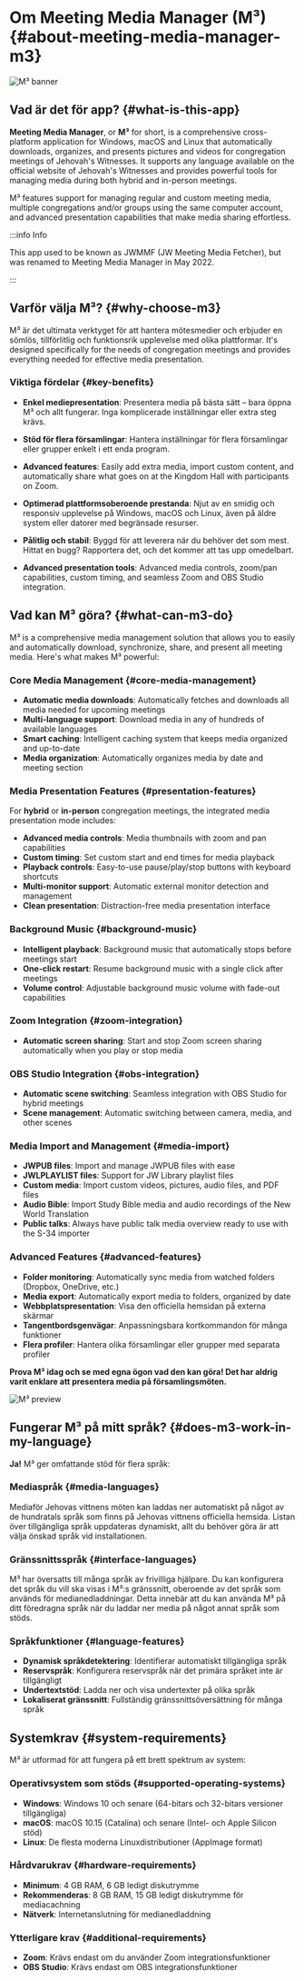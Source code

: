 # Om Meeting Media Manager (M³) {#about-meeting-media-manager-m3}

![M³ banner](./../assets/m3-banner.png)

## Vad är det för app? {#what-is-this-app}

**Meeting Media Manager**, or **M³** for short, is a comprehensive cross-platform application for Windows, macOS and Linux that automatically downloads, organizes, and presents pictures and videos for congregation meetings of Jehovah's Witnesses. It supports any language available on the official website of Jehovah's Witnesses and provides powerful tools for managing media during both hybrid and in-person meetings.

M³ features support for managing regular and custom meeting media, multiple congregations and/or groups using the same computer account, and advanced presentation capabilities that make media sharing effortless.

:::info Info

This app used to be known as JWMMF (JW Meeting Media Fetcher), but was renamed to Meeting Media Manager in May 2022.

:::

## Varför välja M³? {#why-choose-m3}

M³ är det ultimata verktyget för att hantera mötesmedier och erbjuder en sömlös, tillförlitlig och funktionsrik upplevelse med olika plattformar. It's designed specifically for the needs of congregation meetings and provides everything needed for effective media presentation.

### Viktiga fördelar {#key-benefits}

- **Enkel mediepresentation**: Presentera media på bästa sätt – bara öppna M³ och allt fungerar. Inga komplicerade inställningar eller extra steg krävs.

- **Stöd för flera församlingar**: Hantera inställningar för flera församlingar eller grupper enkelt i ett enda program.

- **Advanced features**: Easily add extra media, import custom content, and automatically share what goes on at the Kingdom Hall with participants on Zoom.

- **Optimerad plattformsoberoende prestanda**: Njut av en smidig och responsiv upplevelse på Windows, macOS och Linux, även på äldre system eller datorer med begränsade resurser.

- **Pålitlig och stabil**: Byggd för att leverera när du behöver det som mest. Hittat en bugg? Rapportera det, och det kommer att tas upp omedelbart.

- **Advanced presentation tools**: Advanced media controls, zoom/pan capabilities, custom timing, and seamless Zoom and OBS Studio integration.

## Vad kan M³ göra? {#what-can-m3-do}

M³ is a comprehensive media management solution that allows you to easily and automatically download, synchronize, share, and present all meeting media. Here's what makes M³ powerful:

### Core Media Management {#core-media-management}

- **Automatic media downloads**: Automatically fetches and downloads all media needed for upcoming meetings
- **Multi-language support**: Download media in any of hundreds of available languages
- **Smart caching**: Intelligent caching system that keeps media organized and up-to-date
- **Media organization**: Automatically organizes media by date and meeting section

### Media Presentation Features {#presentation-features}

For **hybrid** or **in-person** congregation meetings, the integrated media presentation mode includes:

- **Advanced media controls**: Media thumbnails with zoom and pan capabilities
- **Custom timing**: Set custom start and end times for media playback
- **Playback controls**: Easy-to-use pause/play/stop buttons with keyboard shortcuts
- **Multi-monitor support**: Automatic external monitor detection and management
- **Clean presentation**: Distraction-free media presentation interface

### Background Music {#background-music}

- **Intelligent playback**: Background music that automatically stops before meetings start
- **One-click restart**: Resume background music with a single click after meetings
- **Volume control**: Adjustable background music volume with fade-out capabilities

### Zoom Integration {#zoom-integration}

- **Automatic screen sharing**: Start and stop Zoom screen sharing automatically when you play or stop media

### OBS Studio Integration {#obs-integration}

- **Automatic scene switching**: Seamless integration with OBS Studio for hybrid meetings
- **Scene management**: Automatic switching between camera, media, and other scenes

### Media Import and Management {#media-import}

- **JWPUB files**: Import and manage JWPUB files with ease
- **JWLPLAYLIST files**: Support for JW Library playlist files
- **Custom media**: Import custom videos, pictures, audio files, and PDF files
- **Audio Bible**: Import Study Bible media and audio recordings of the New World Translation
- **Public talks**: Always have public talk media overview ready to use with the S-34 importer

### Advanced Features {#advanced-features}

- **Folder monitoring**: Automatically sync media from watched folders (Dropbox, OneDrive, etc.)
- **Media export**: Automatically export media to folders, organized by date
- **Webbplatspresentation**: Visa den officiella hemsidan på externa skärmar
- **Tangentbordsgenvägar**: Anpassningsbara kortkommandon för många funktioner
- **Flera profiler**: Hantera olika församlingar eller grupper med separata profiler

**Prova M³ idag och se med egna ögon vad den kan göra! Det har aldrig varit enklare att presentera media på församlingsmöten.**

![M³ preview](./../assets/m3-preview.png)

## Fungerar M³ på mitt språk? {#does-m3-work-in-my-language}

**Ja!** M³ ger omfattande stöd för flera språk:

### Mediaspråk {#media-languages}

Mediaför Jehovas vittnens möten kan laddas ner automatiskt på något av de hundratals språk som finns på Jehovas vittnens officiella hemsida. Listan över tillgängliga språk uppdateras dynamiskt, allt du behöver göra är att välja önskad språk vid installationen.

### Gränssnittsspråk {#interface-languages}

M³ har översatts till många språk av frivilliga hjälpare. Du kan konfigurera det språk du vill ska visas i M³:s gränssnitt, oberoende av det språk som används för medianedladdningar. Detta innebär att du kan använda M³ på ditt föredragna språk när du laddar ner media på något annat språk som stöds.

### Språkfunktioner {#language-features}

- **Dynamisk språkdetektering**: Identifierar automatiskt tillgängliga språk
- **Reservspråk**: Konfigurera reservspråk när det primära språket inte är tillgängligt
- **Undertextstöd**: Ladda ner och visa undertexter på olika språk
- **Lokaliserat gränssnitt**: Fullständig gränssnittsöversättning för många språk

## Systemkrav {#system-requirements}

M³ är utformad för att fungera på ett brett spektrum av system:

### Operativsystem som stöds {#supported-operating-systems}

- **Windows**: Windows 10 och senare (64-bitars och 32-bitars versioner tillgängliga)
- **macOS**: macOS 10.15 (Catalina) och senare (Intel- och Apple Silicon stöd)
- **Linux**: De flesta moderna Linuxdistributioner (AppImage format)

### Hårdvarukrav {#hardware-requirements}

- **Minimum**: 4 GB RAM, 6 GB ledigt diskutrymme
- **Rekommenderas**: 8 GB RAM, 15 GB ledigt diskutrymme för mediacachning
- **Nätverk**: Internetanslutning för medianedladdning

### Ytterligare krav {#additional-requirements}

- **Zoom**: Krävs endast om du använder Zoom integrationsfunktioner
- **OBS Studio**: Krävs endast om OBS integrationsfunktioner
